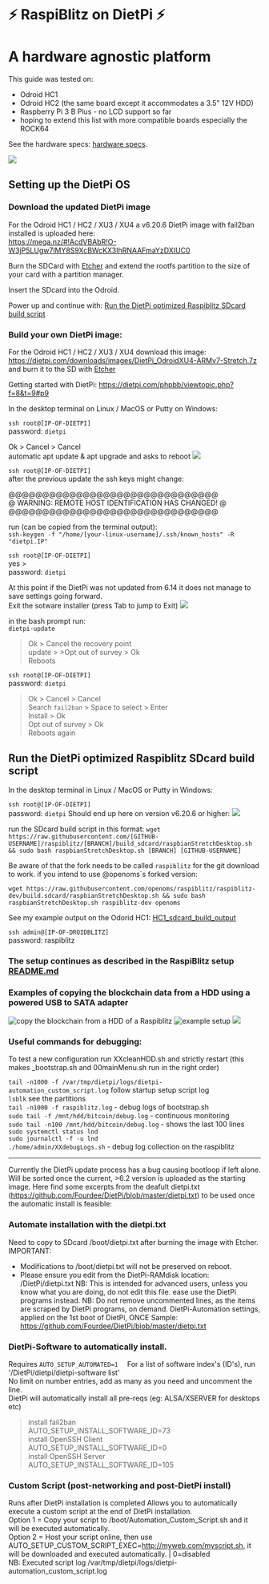 # ⚡️ RaspiBlitz on DietPi ⚡️
#  A hardware agnostic platform


This guide was tested on:

* Odroid HC1
* Odroid HC2 (the same board except it accommodates a 3.5" 12V HDD)
* Raspberry Pi 3 B Plus - no LCD support so far
* hoping to extend this list with more compatible boards especially the ROCK64  

See the hardware specs:  [hardware specs](hw_comparison.md).


![](pictures/DroidBlitz.jpg)


## Setting up the DietPi OS

### Download the updated DietPi image

For the Odroid HC1 / HC2 / XU3 / XU4 a v6.20.6 DietPi image with fail2ban installed is uploaded here:  
https://mega.nz/#!AcdVBAbR!O-W3jP5LUgw7lMY8S9XcBWcKX3IhRNAAFmaYzDXIUC0  

Burn the SDCard with [Etcher](https://www.balena.io/etcher/) and extend the rootfs partition to the size of your card with a partition manager.

Insert the SDcard into the Odroid.

Power up and continue with: [Run the DietPi optimized Raspiblitz SDcard build script](#Run-the-DietPi-optimized-Raspiblitz-SDcard-build-script)

### Build your own DietPi image:

For the Odroid HC1 / HC2 / XU3 / XU4 download this image:   
https://dietpi.com/downloads/images/DietPi_OdroidXU4-ARMv7-Stretch.7z  
and burn it to the SD with [Etcher](https://www.balena.io/etcher/)

Getting started with DietPi: https://dietpi.com/phpbb/viewtopic.php?f=8&t=9#p9  

In the desktop terminal on Linux / MacOS or Putty on Windows:  

`ssh root@[IP-OF-DIETPI]`  
password: `dietpi`  

Ok > Cancel > Cancel  
automatic apt update & apt upgrade and asks to reboot
![](pictures/dietpi_1st_reboot.png)  

`ssh root@[IP-OF-DIETPI]`  
after the previous update the ssh keys might change:

@@@@@@@@@@@@@@@@@@@@@@@@@@@@@@@  
@ WARNING: REMOTE HOST IDENTIFICATION HAS CHANGED! @  
@@@@@@@@@@@@@@@@@@@@@@@@@@@@@@@  

run (can be copied from the terminal output):   
`ssh-keygen -f "/home/[your-linux-username]/.ssh/known_hosts" -R "dietpi.IP"`

`ssh root@[IP-OF-DIETPI]`   
yes >   
password: `dietpi`  

At this point if the DietPi was not updated from 6.14 it does not manage to save settings going forward.  
Exit the sotware installer (press Tab to jump to Exit)
![](pictures/dietpi-software_exit.png)  

in the bash prompt run:  
`dietpi-update`
>Ok > Cancel the recovery point   
update > >Opt out of survey > Ok  
Reboots

`ssh root@[IP-OF-DIETPI]`  
password: `dietpi` 

>Ok > Cancel > Cancel  
Search `fail2ban` > Space to select > Enter   
> Install > Ok  
>Opt out of survey > Ok  
Reboots again

## Run the DietPi optimized Raspiblitz SDcard build script

In the desktop terminal in Linux / MacOS or Putty in Windows:

`ssh root@[IP-OF-DIETPI]`  
password: `dietpi` 
Should end up here on version v6.20.6 or higher: 
![](pictures/bash_prompt.png)

run the SDcard build script in this format:
`wget https://raw.githubusercontent.com/[GITHUB-USERNAME]/raspiblitz/[BRANCH]/build_sdcard/raspbianStretchDesktop.sh && sudo bash raspbianStretchDesktop.sh [BRANCH] [GITHUB-USERNAME]`

Be aware of that the fork needs to be called `raspiblitz` for the git download to work.
if you intend to use @openoms`s forked version:

`wget https://raw.githubusercontent.com/openoms/raspiblitz/raspiblitz-dev/build.sdcard/raspbianStretchDesktop.sh && sudo bash raspbianStretchDesktop.sh raspiblitz-dev openoms`

See my example output on the Odorid HC1: [HC1_sdcard_build_output](logs/HC1_sdcard_build_output)  

`ssh admin@[IP-OF-DROIDBLITZ]`  
password: raspiblitz

### The setup continues as described in the RaspiBlitz setup [README.md](/README.md#documentation)

### Examples of copying the blockchain data from a HDD using a powered USB to SATA adapter

![copy the blockchain from a HDD of a Raspiblitz](pictures/5_options_to_copy.png)
![example setup](pictures/HDD_copy_example.jpg)
![](pictures/adapterHDD_HC1.jpg)

### Useful commands for debugging:
To test a new configuration run XXcleanHDD.sh and strictly restart
(this makes _bootstrap.sh and 00mainMenu.sh run in the right order)

`tail -n1000 -f /var/tmp/dietpi/logs/dietpi-automation_custom_script.log` follow startup setup script log  
`lsblk` see the partitions  
`tail -n1000 -f raspiblitz.log` - debug logs of bootstrap.sh  
`sudo tail -f /mnt/hdd/bitcoin/debug.log` - continuous monitoring  
`sudo tail -n100 /mnt/hdd/bitcoin/debug.log` - shows the last 100 lines  
`sudo systemctl status lnd`  
`sudo journalctl -f -u lnd`  
`./home/admin/XXdebugLogs.sh` - debug log collection on the raspiblitz 

---

Currently the DietPi update process has a bug causing bootloop if left alone. Will be sorted once the current, >6.2 version is uploaded as the starting image.
Here find some excerpts from the deafult dietpi.txt (https://github.com/Fourdee/DietPi/blob/master/dietpi.txt) to be used once the automatic install is feasible:

### Automate installation with the dietpi.txt
Need to copy to SDcard /boot/dietpi.txt after burning the image with Etcher.
IMPORTANT:
- Modifications to /boot/dietpi.txt will not be preserved on reboot.
- Please ensure you edit from the DietPi-RAMdisk location: /DietPi/dietpi.txt
NB: This is intended for advanced users, unless you know what you are doing, do not edit this file. ease use the DietPi programs instead.
NB: Do not remove uncommented lines, as the items are scraped by DietPi programs, on demand.
DietPi-Automation settings, applied on the 1st boot of DietPi, ONCE
Sample:
https://github.com/Fourdee/DietPi/blob/master/dietpi.txt

### DietPi-Software to automatically install.  
Requires `AUTO_SETUP_AUTOMATED=1  `
For a list of software index's (ID's), run '/DietPi/dietpi/dietpi-software list'  
No limit on number entries, add as many as you need and uncomment the line.  
DietPi will automatically install all pre-reqs (eg: ALSA/XSERVER for desktops etc)  
>install fail2ban  
AUTO_SETUP_INSTALL_SOFTWARE_ID=73  
install OpenSSH Client  
AUTO_SETUP_INSTALL_SOFTWARE_ID=0  
install OpenSSH Server  
AUTO_SETUP_INSTALL_SOFTWARE_ID=105  


### Custom Script (post-networking and post-DietPi install) 
Runs after DietPi installation is completed
Allows you to automatically execute a custom script at the end of DietPi installation.  
Option 1 = Copy your script to /boot/Automation_Custom_Script.sh and it will be executed automatically.  
Option 2 = Host your script online, then use AUTO_SETUP_CUSTOM_SCRIPT_EXEC=http://myweb.com/myscript.sh, it will be downloaded and executed automatically. | 0=disabled  
NB: Executed script log /var/tmp/dietpi/logs/dietpi-automation_custom_script.log
